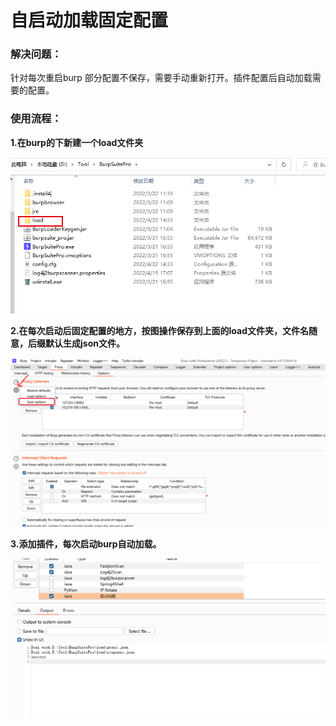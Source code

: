# 自启动加载固定配置

### 解决问题：

针对每次重启burp 部分配置不保存，需要手动重新打开。插件配置后自动加载需要的配置。

### 使用流程：

**1.在burp的下新建一个load文件夹**

![image-20220422144442008](/picture/image-20220422144442008.png)



**2.在每次启动后固定配置的地方，按图操作保存到上面的load文件夹，文件名随意，后缀默认生成json文件。**



![image-20220422144625902](/picture/image-20220422144625902.png)



**3.添加插件，每次启动burp自动加载。**



![image-20220422145149711](/picture/image-20220422145149711.png)

